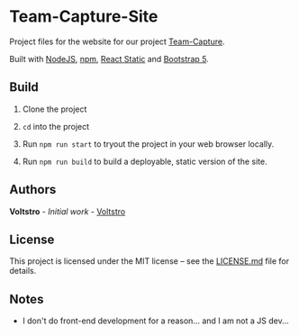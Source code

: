 # Team-Capture-Site

Project files for the website for our project [Team-Capture](https://github.com/Voltstro-Studios/Team-Capture).

Built with [NodeJS](https://nodejs.org/en/), [npm](https://www.npmjs.com/), [React Static](https://github.com/react-static/react-static) and [Bootstrap 5](https://getbootstrap.com/).

## Build

1. Clone the project

2. `cd` into the project

3. Run `npm run start` to tryout the project in your web browser locally.

4. Run `npm run build` to build a deployable, static version of the site.

## Authors

**Voltstro** - *Initial work* - [Voltstro](https://github.com/Voltstro)

## License

This project is licensed under the MIT license – see the [LICENSE.md](/LICENSE.md) file for details.

## Notes

- I don't do front-end development for a reason... and I am not a JS dev...